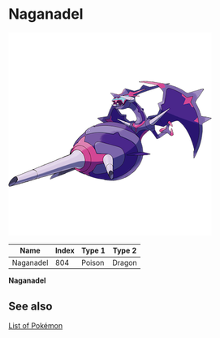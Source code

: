 # Naganadel


![Naganadel](images/804.png)

| **Name** | **Index** | **Type 1** | **Type 2** |
|----|----|----|----|
| Naganadel | 804 | Poison | Dragon  |

**Naganadel** 

## See also

[List of Pokémon](../pokemon.md)

